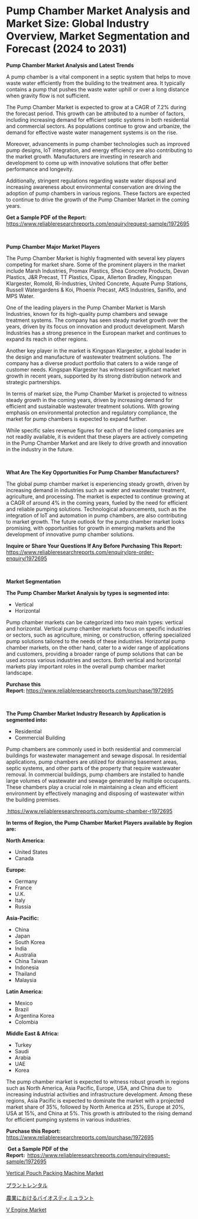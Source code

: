 <p><h1>Pump Chamber Market Analysis and Market Size: Global Industry Overview, Market Segmentation and Forecast (2024 to 2031)</h1></p><p><strong>Pump Chamber Market Analysis and Latest Trends</strong></p>
<p><p>A pump chamber is a vital component in a septic system that helps to move waste water efficiently from the building to the treatment area. It typically contains a pump that pushes the waste water uphill or over a long distance when gravity flow is not sufficient.</p><p>The Pump Chamber Market is expected to grow at a CAGR of 7.2% during the forecast period. This growth can be attributed to a number of factors, including increasing demand for efficient septic systems in both residential and commercial sectors. As populations continue to grow and urbanize, the demand for effective waste water management systems is on the rise.</p><p>Moreover, advancements in pump chamber technologies such as improved pump designs, IoT integration, and energy efficiency are also contributing to the market growth. Manufacturers are investing in research and development to come up with innovative solutions that offer better performance and longevity.</p><p>Additionally, stringent regulations regarding waste water disposal and increasing awareness about environmental conservation are driving the adoption of pump chambers in various regions. These factors are expected to continue to drive the growth of the Pump Chamber Market in the coming years.</p></p>
<p><strong>Get a Sample PDF of the Report:&nbsp;</strong> <a href="https://www.reliableresearchreports.com/enquiry/request-sample/1972695">https://www.reliableresearchreports.com/enquiry/request-sample/1972695</a></p>
<p>&nbsp;</p>
<p><strong>Pump Chamber Major Market Players</strong></p>
<p><p>The Pump Chamber Market is highly fragmented with several key players competing for market share. Some of the prominent players in the market include Marsh Industries, Promax Plastics, Shea Concrete Products, Devan Plastics, J&R Precast, TT Plastics, Cipax, Allerton Bradley, Kingspan Klargester, Romold, Ri-Industries, United Concrete, Aquate Pump Stations, Russell Watergardens & Koi, Phoenix Precast, AKS Industries, Saniflo, and MPS Water.</p><p>One of the leading players in the Pump Chamber Market is Marsh Industries, known for its high-quality pump chambers and sewage treatment systems. The company has seen steady market growth over the years, driven by its focus on innovation and product development. Marsh Industries has a strong presence in the European market and continues to expand its reach in other regions.</p><p>Another key player in the market is Kingspan Klargester, a global leader in the design and manufacture of wastewater treatment solutions. The company has a diverse product portfolio that caters to a wide range of customer needs. Kingspan Klargester has witnessed significant market growth in recent years, supported by its strong distribution network and strategic partnerships.</p><p>In terms of market size, the Pump Chamber Market is projected to witness steady growth in the coming years, driven by increasing demand for efficient and sustainable wastewater treatment solutions. With growing emphasis on environmental protection and regulatory compliance, the market for pump chambers is expected to expand further.</p><p>While specific sales revenue figures for each of the listed companies are not readily available, it is evident that these players are actively competing in the Pump Chamber Market and are likely to drive growth and innovation in the industry in the future.</p></p>
<p>&nbsp;</p>
<p><strong>What Are The Key Opportunities For Pump Chamber Manufacturers?</strong></p>
<p><p>The global pump chamber market is experiencing steady growth, driven by increasing demand in industries such as water and wastewater treatment, agriculture, and processing. The market is expected to continue growing at a CAGR of around 4% in the coming years, fueled by the need for efficient and reliable pumping solutions. Technological advancements, such as the integration of IoT and automation in pump chambers, are also contributing to market growth. The future outlook for the pump chamber market looks promising, with opportunities for growth in emerging markets and the development of innovative pump chamber solutions.</p></p>
<p><strong>Inquire or Share Your Questions If Any Before Purchasing This Report:</strong> <a href="https://www.reliableresearchreports.com/enquiry/pre-order-enquiry/1972695">https://www.reliableresearchreports.com/enquiry/pre-order-enquiry/1972695</a></p>
<p>&nbsp;</p>
<p><strong>Market Segmentation</strong></p>
<p><strong>The Pump Chamber Market Analysis by types is segmented into:</strong></p>
<p><ul><li>Vertical</li><li>Horizontal</li></ul></p>
<p><p>Pump chamber markets can be categorized into two main types: vertical and horizontal. Vertical pump chamber markets focus on specific industries or sectors, such as agriculture, mining, or construction, offering specialized pump solutions tailored to the needs of these industries. Horizontal pump chamber markets, on the other hand, cater to a wider range of applications and customers, providing a broader range of pump solutions that can be used across various industries and sectors. Both vertical and horizontal markets play important roles in the overall pump chamber market landscape.</p></p>
<p><strong>Purchase this Report:&nbsp;</strong><a href="https://www.reliableresearchreports.com/purchase/1972695">https://www.reliableresearchreports.com/purchase/1972695</a></p>
<p>&nbsp;</p>
<p><strong>The Pump Chamber Market Industry Research by Application is segmented into:</strong></p>
<p><ul><li>Residential</li><li>Commercial Building</li></ul></p>
<p><p>Pump chambers are commonly used in both residential and commercial buildings for wastewater management and sewage disposal. In residential applications, pump chambers are utilized for draining basement areas, septic systems, and other parts of the property that require wastewater removal. In commercial buildings, pump chambers are installed to handle large volumes of wastewater and sewage generated by multiple occupants. These chambers play a crucial role in maintaining a clean and efficient environment by effectively managing and disposing of wastewater within the building premises.</p></p>
<p><a href="https://www.reliableresearchreports.com/pump-chamber-r1972695">&nbsp;https://www.reliableresearchreports.com/pump-chamber-r1972695</a></p>
<p><strong>In terms of Region, the Pump Chamber Market Players available by Region are:</strong></p>
<p>
    <p> <strong> North America: </strong>
        <ul>
            <li>United States</li>
            <li>Canada</li>
        </ul>
        </p> 
    <p> <strong> Europe: </strong>
        <ul>
            <li>Germany</li>
            <li>France</li>
            <li>U.K.</li>
            <li>Italy</li>
            <li>Russia</li>
        </ul>
        </p> 
    <p> <strong> Asia-Pacific: </strong>
        <ul>
            <li>China</li>
            <li>Japan</li>
            <li>South Korea</li>
            <li>India</li>
            <li>Australia</li>
            <li>China Taiwan</li>
            <li>Indonesia</li>
            <li>Thailand</li>
            <li>Malaysia</li>
        </ul>
        </p> 
    <p> <strong> Latin America: </strong>
        <ul>
            <li>Mexico</li>
            <li>Brazil</li>
            <li>Argentina Korea</li>
            <li>Colombia</li>
        </ul>
        </p> 
    <p> <strong> Middle East & Africa: </strong>
        <ul>
            <li>Turkey</li>
            <li>Saudi</li>
            <li>Arabia</li>
            <li>UAE</li>
            <li>Korea</li>
        </ul>
    </p>
    </p>
<p><p>The pump chamber market is expected to witness robust growth in regions such as North America, Asia Pacific, Europe, USA, and China due to increasing industrial activities and infrastructure development. Among these regions, Asia Pacific is expected to dominate the market with a projected market share of 35%, followed by North America at 25%, Europe at 20%, USA at 15%, and China at 5%. This growth is attributed to the rising demand for efficient pumping systems in various industries.</p></p>
<p><strong>Purchase this Report: </strong><a href="https://www.reliableresearchreports.com/purchase/1972695">https://www.reliableresearchreports.com/purchase/1972695</a></p>
<p>&nbsp;<strong>Get a Sample PDF of the Report:&nbsp;&nbsp;</strong><a href="https://www.reliableresearchreports.com/enquiry/request-sample/1972695">https://www.reliableresearchreports.com/enquiry/request-sample/1972695</a></p>
<p><strong></strong></p>
<p><p><a href="https://github.com/derrinmiltonellis35gcl/Market-Research-Report-List-2/blob/main/vertical-pouch-packing-machine-market.md">Vertical Pouch Packing Machine Market</a></p><p><a href="https://github.com/RodHoppe07/Market-Research-Report-List-1/blob/main/608915933793.md">プラントレンタル</a></p><p><a href="https://github.com/laurenreichert/Market-Research-Report-List-1/blob/main/797398033792.md">農業におけるバイオスティミュラント</a></p><p><a href="https://github.com/Sherrillcrooksxa8i18ucf2m/Market-Research-Report-List-2/blob/main/v-engine-market.md">V Engine Market</a></p></p>